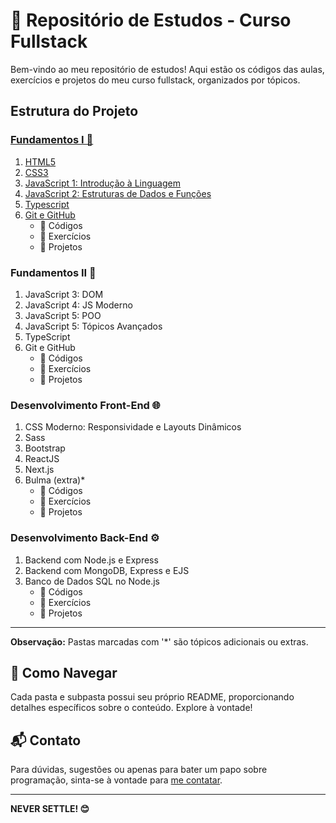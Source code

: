 # 🚀 Repositório de Estudos - Curso Fullstack

Bem-vindo ao meu repositório de estudos! Aqui estão os códigos das aulas, exercícios e projetos do meu curso fullstack, organizados por tópicos.

## Estrutura do Projeto

### [ Fundamentos I 🧠](https://github.com/pedrocarvh/fullstack/tree/main/modulos/01-Fundamentos-web-1)

1. [HTML5](https://github.com/pedrocarvh/fullstack/tree/main/modulos/01-Fundamentos-web-1/01-HTML/Atualizar)
2. [CSS3](https://github.com/pedrocarvh/fullstack/tree/main/modulos/01-Fundamentos-web-1/02-CSS/Atualizar)
3. [JavaScript 1: Introdução à Linguagem](https://github.com/pedrocarvh/fullstack/tree/main/modulos/01-Fundamentos-web-1/03-JS-Modulo-1-introducao)
4. [JavaScript 2: Estruturas de Dados e Funções](https://github.com/pedrocarvh/fullstack/tree/main/modulos/01-Fundamentos-web-1/04-JS-Modulo-2-estruturas)
5. [Typescript](https://github.com/pedrocarvh/fullstack/tree/main/modulos/01-Fundamentos-web-1)
6. [Git e GitHub](https://github.com/pedrocarvh/fullstack/tree/main/modulos/01-Fundamentos-web-1)
   - 📂 Códigos
   - 📝 Exercícios
   - 🚀 Projetos

### Fundamentos II 🚀
1. JavaScript 3: DOM
2. JavaScript 4: JS Moderno
3. JavaScript 5: POO
4. JavaScript 5: Tópicos Avançados
5. TypeScript
6. Git e GitHub
   - 📂 Códigos
   - 📝 Exercícios
   - 🚀 Projetos

### Desenvolvimento Front-End 🌐
1. CSS Moderno: Responsividade e Layouts Dinâmicos
2. Sass
3. Bootstrap
4. ReactJS
5. Next.js
6. Bulma (extra)*
   - 📂 Códigos
   - 📝 Exercícios
   - 🚀 Projetos

### Desenvolvimento Back-End ⚙️
1. Backend com Node.js e Express
2. Backend com MongoDB, Express e EJS
3. Banco de Dados SQL no Node.js
   - 📂 Códigos
   - 📝 Exercícios
   - 🚀 Projetos

---

**Observação:** Pastas marcadas com '*' são tópicos adicionais ou extras.

## 🚧 Como Navegar

Cada pasta e subpasta possui seu próprio README, proporcionando detalhes específicos sobre o conteúdo. Explore à vontade!

## 📬 Contato

Para dúvidas, sugestões ou apenas para bater um papo sobre programação, sinta-se à vontade para [me contatar](mailto:pedrocarvalho.snk@gmail.com).

---

**NEVER SETTLE! 😊**
